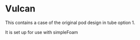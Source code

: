# Vulcan
This contains a case of the original pod design in tube option 1.

It is set up for use with simpleFoam
